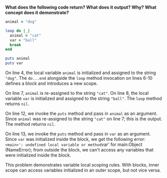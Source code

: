 **What does the following code return? What does it output? Why? What concept does it demonstrate?**

```ruby
animal = "dog"

loop do |_|
  animal = "cat"
  var = "ball"
  break
end

puts animal
puts var
```

On line 4, the local variable `animal` is initialized and assigned to the string `"dog"`. The `do...end` alongside the `loop` method invocation on lines 6-10 defines a block and introduces a new scope.

On line 7, `animal` is re-assigned to the string `"cat"`. On line 8, the local variable `var` is initialized and assigned to the string `"ball"`. The `loop` method returns `nil`.

On line 12, we invoke the `puts` method and pass in `animal` as an argument. Since `animal` was re-assigned to the string `"cat"` on line 7; this is the output. The method returns `nil`.

On line 13, we invoke the `puts` method and pass in `var` as an argument. Since `var` was initialized inside the block, we get the following error: `<main>': undefined local variable or method`var' for main:Object (NameError); from outside the block, we can't access any variables that were initialized inside the block.

This problem demonstrates variable local scoping rules. With blocks, inner scope can access variables initialized in an outer scope, but not vice versa.




